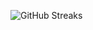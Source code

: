 ![GitHub Streaks](https://github-streaks-mqc9.onrender.com/streak/happilli/image?theme=midnight&cache_bust=1743543351&lang=ja)
